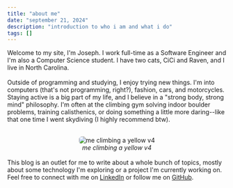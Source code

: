 ```yaml
---
title: "about me"
date: "september 21, 2024"
description: "introduction to who i am and what i do"
tags: []
---
```

Welcome to my site, I'm Joseph. I work full-time as a Software Engineer and I'm also a Computer Science student. I have two cats, CiCi and Raven, and I live in North Carolina.    
<br>
Outside of programming and studying, I enjoy trying new things. I'm into computers (that's not programming, right?), fashion, cars, and motorcycles. Staying active is a big part of my life, and I believe in a "strong body, strong mind" philosophy. I'm often at the climbing gym solving indoor boulder problems, training calisthenics, or doing something a little more daring--like that one time I went skydiving (I highly recommend btw).  
<br>
<div style="display: flex; flex-direction: column; align-items: center;">
    <img 
        src="https://res.cloudinary.com/dioruqrnz/image/upload/v1726967067/IMG_2474_vym3rw.jpg"
        style="max-width: 300px; border-radius: 6px;"
        alt="me climbing a yellow v4"
    />
    <span><em>me climbing a yellow v4</em></span>
</div>
<br>
This blog is an outlet for me to write about a whole bunch of topics, mostly about some technology I'm exploring or a project I'm currently working on. Feel free to connect with me on <a href="https://www.linkedin.com/in/joseph-e-conway/" rel="noreferrer" style="text-decoration: underline;">LinkedIn</a> or follow me on <a href="https://github.com/kiabq" rel="noreferrer" style="text-decoration: underline;">GitHub</a>.